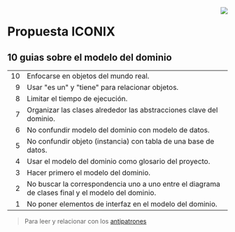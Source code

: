 <img src="https://iconixprocess.wordpress.com/wp-content/uploads/2007/01/usecasedriven-lg.png?w=510" align="right">

# Propuesta ICONIX

## 10 guias sobre el modelo del dominio

|||
|-:|-|
10| Enfocarse en objetos del mundo real.
9| Usar "es un" y "tiene" para relacionar objetos.
8| Limitar el tiempo de ejecución.
7| Organizar las clases alrededor las abstracciones clave del dominio.
6| No confundir modelo del dominio con modelo de datos.
5| No confundir objeto (instancia) con tabla de una base de datos.
4| Usar el modelo del dominio como glosario del proyecto.
3| Hacer primero el modelo del dominio.
2| No buscar la correspondencia uno a uno entre el diagrama de clases final y el modelo del dominio.
1| No poner elementos de interfaz en el modelo del dominio.

> Para leer y relacionar con los [antipatrones](modelado.md#antipatrones)
